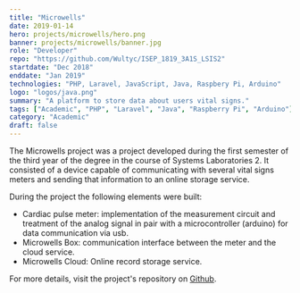 ```yaml
---
title: "Microwells"
date: 2019-01-14
hero: projects/microwells/hero.png
banner: projects/microwells/banner.jpg
role: "Developer"
repo: "https://github.com/Wultyc/ISEP_1819_3A1S_LSIS2"
startdate: "Dec 2018"
enddate: "Jan 2019"
technologies: "PHP, Laravel, JavaScript, Java, Raspbery Pi, Arduino"
logo: "logos/java.png"
summary: "A platform to store data about users vital signs."
tags: ["Academic", "PHP", "Laravel", "Java", "Raspberry Pi", "Arduino"]
category: "Academic"
draft: false
---
```

<!--more-->
The Microwells project was a project developed during the first semester of the third year of the degree in the course of Systems Laboratories 2. It consisted of a device capable of communicating with several vital signs meters and sending that information to an online storage service.

During the project the following elements were built:
- Cardiac pulse meter: implementation of the measurement circuit and treatment of the analog signal in pair with a microcontroller (arduino) for data communication via usb.
- Microwells Box: communication interface between the meter and the cloud service.
- Microwells Cloud: Online record storage service.

For more details, visit the project's repository on [Github](https://github.com/Wultyc/ISEP_1819_3A1S_LSIS2).